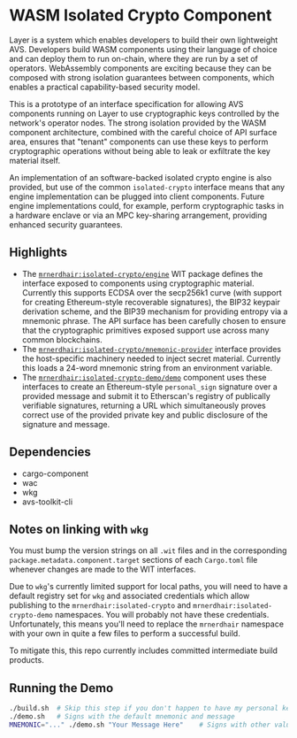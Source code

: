 # WASM Isolated Crypto Component

Layer is a system which enables developers to build their own lightweight AVS. Developers build WASM components using their language of choice and can deploy them to run on-chain, where they are run by a set of operators. WebAssembly components are exciting because they can be composed with strong isolation guarantees between components, which enables a practical capability-based security model.

This is a prototype of an interface specification for allowing AVS components running on Layer to use cryptographic keys controlled by the network's operator nodes. The strong isolation provided by the WASM component architecture, combined with the careful choice of API surface area, ensures that "tenant" components can use these keys to perform cryptographic operations without being able to leak or exfiltrate the key material itself.

An implementation of an software-backed isolated crypto engine is also provided, but use of the common `isolated-crypto` interface means that any engine implementation can be plugged into client components. Future engine implementations could, for example, perform cryptographic tasks in a hardware enclave or via an MPC key-sharing arrangement, providing enhanced security guarantees.

## Highlights

- The [`mrnerdhair:isolated-crypto/engine`](https://wa.dev/mrnerdhair:isolated-crypto) WIT package defines the interface exposed to components using cryptographic material. Currently this supports ECDSA over the secp256k1 curve (with support for creating Ethereum-style recoverable signatures), the BIP32 keypair derivation scheme, and the BIP39 mechanism for providing entropy via a mnemonic phrase. The API surface has been carefully chosen to ensure that the cryptographic primitives exposed support use across many common blockchains.
- The [`mrnerdhair:isolated-crypto/mnemonic-provider`](https://wa.dev/mrnerdhair:isolated-crypto#mnemonic-provider) interface provides the host-specific machinery needed to inject secret material. Currently this loads a 24-word mnemonic string from an environment variable.
- The [`mrnerdhair:isolated-crypto-demo/demo`](https://wa.dev/mrnerdhair:isolated-crypto-demo) component uses these interfaces to create an Ethereum-style `personal_sign` signature over a provided message and submit it to Etherscan's registry of publically verifiable signatures, returning a URL which simultaneously proves correct use of the provided private key and public disclosure of the signature and message.

## Dependencies

- cargo-component
- wac
- wkg
- avs-toolkit-cli

## Notes on linking with `wkg`

You must bump the version strings on all `.wit` files and in the corresponding `package.metadata.component.target` sections of each `Cargo.toml` file whenever changes are made to the WIT interfaces.

Due to `wkg`'s currently limited support for local paths, you will need to have a default registry set for `wkg` and associated credentials which allow publishing to the `mrnerdhair:isolated-crypto` and `mrnerdhair:isolated-crypto-demo` namespaces. You will probably not have these credentials. Unfortunately, this means you'll need to replace the `mrnerdhair` namespace with your own in quite a few files to perform a successful build. 

To mitigate this, this repo currently includes committed intermediate build products.

## Running the Demo

```sh
./build.sh  # Skip this step if you don't happen to have my personal keys! The committed intermediate build products will suffice for the demo.
./demo.sh   # Signs with the default mnemonic and message
MNEMONIC="..." ./demo.sh "Your Message Here"    # Signs with other values; you must use a 24-word, English BIP39 mnemonic.
```
